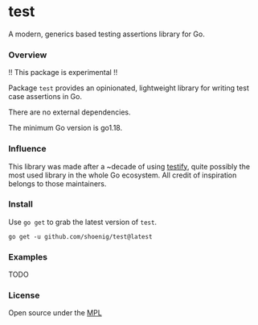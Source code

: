 # test

A modern, generics based testing assertions library for Go.

### Overview

!! This package is experimental !!

Package `test` provides an opinionated, lightweight library for writing
test case assertions in Go.

There are no external dependencies.

The minimum Go version is go1.18.

### Influence

This library was made after a ~decade of using [testify](https://github.com/stretchr/testify),
quite possibly the most used library in the whole Go ecosystem. All credit of
inspiration belongs to those maintainers.

### Install

Use `go get` to grab the latest version of `test`.

```shell
go get -u github.com/shoenig/test@latest
```

### Examples

TODO

### License

Open source under the [MPL](LICENSE)
